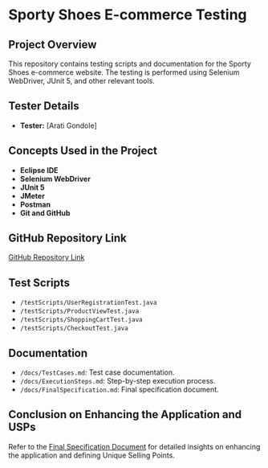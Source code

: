# Sporty Shoes E-commerce Testing

## Project Overview

This repository contains testing scripts and documentation for the Sporty Shoes e-commerce website. The testing is performed using Selenium WebDriver, JUnit 5, and other relevant tools.

## Tester Details

- **Tester:** [Arati Gondole]

## Concepts Used in the Project

- **Eclipse IDE**
- **Selenium WebDriver**
- **JUnit 5**
- **JMeter**
- **Postman**
- **Git and GitHub**

## GitHub Repository Link

[GitHub Repository Link](https://github.com/yourusername/sporty-shoes-testing)

## Test Scripts

- `/testScripts/UserRegistrationTest.java`
- `/testScripts/ProductViewTest.java`
- `/testScripts/ShoppingCartTest.java`
- `/testScripts/CheckoutTest.java`

## Documentation

- `/docs/TestCases.md`: Test case documentation.
- `/docs/ExecutionSteps.md`: Step-by-step execution process.
- `/docs/FinalSpecification.md`: Final specification document.

## Conclusion on Enhancing the Application and USPs

Refer to the [Final Specification Document](docs/FinalSpecification.md) for detailed insights on enhancing the application and defining Unique Selling Points.
